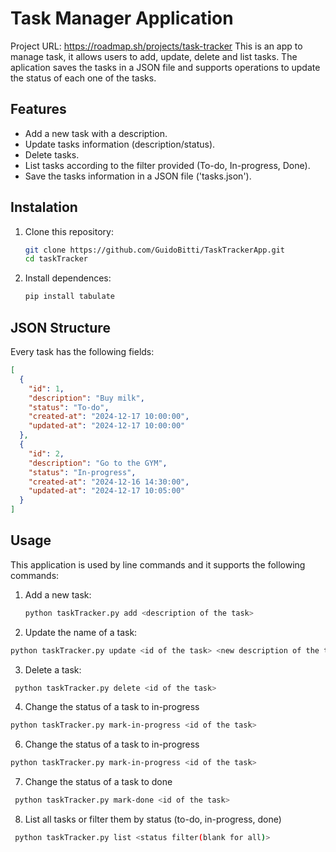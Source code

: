 # Task Manager Application

Project URL: https://roadmap.sh/projects/task-tracker
This is an app to manage task, it allows users to add, update, delete and list tasks. The aplication saves the tasks in a JSON file and supports operations to update the status of each one of the tasks. 

## Features

- Add a new task with a description.
- Update tasks information (description/status).
- Delete tasks.
- List tasks according to the filter provided (To-do, In-progress, Done).
- Save the tasks information in a JSON file ('tasks.json').

## Instalation

1. Clone this repository:
   ```bash
   git clone https://github.com/GuidoBitti/TaskTrackerApp.git
   cd taskTracker

2. Install dependences:
   ```bash
   pip install tabulate

## JSON Structure
Every task has the following fields:
  ```json
  [
    {
      "id": 1,
      "description": "Buy milk",
      "status": "To-do",
      "created-at": "2024-12-17 10:00:00",
      "updated-at": "2024-12-17 10:00:00"
    },
    {
      "id": 2,
      "description": "Go to the GYM",
      "status": "In-progress",
      "created-at": "2024-12-16 14:30:00",
      "updated-at": "2024-12-17 10:05:00"
    }
]

  ```

## Usage

This application is used by line commands and it supports the following commands:

1. Add a new task:
   ```bash
   python taskTracker.py add <description of the task>
   ```
2. Update the name of a task:
  ```bash
  python taskTracker.py update <id of the task> <new description of the task>
  ```
3. Delete a task:
  ```bash
   python taskTracker.py delete <id of the task>
  ```
4. Change the status of a task to in-progress
  ```bash
  python taskTracker.py mark-in-progress <id of the task>
  ```
6. Change the status of a task to in-progress
  ```bash
  python taskTracker.py mark-in-progress <id of the task>
  ```
7. Change the status of a task to done
  ```bash
   python taskTracker.py mark-done <id of the task>
  ```
8. List all tasks or filter them by status (to-do, in-progress, done)
  ```bash
   python taskTracker.py list <status filter(blank for all)>
  ```